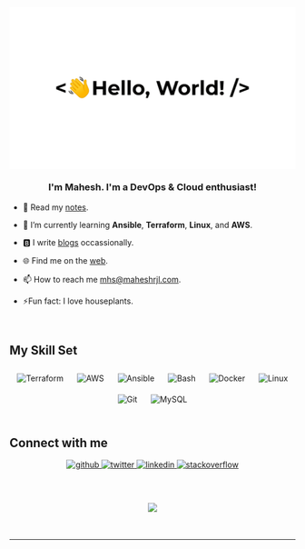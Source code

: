 <div align="center">
<img src="https://github.com/maheshrjl/maheshrjl/blob/main/greetings.gif" align="center" height="" width="600" />
</div>  
  

### <div align="center">I'm Mahesh. I'm a DevOps & Cloud enthusiast!</div>  
  

- 📖 Read my [notes](https://notes.maheshrjl.com).
  

- 🌱 I’m currently learning __Ansible__, __Terraform__, __Linux__, and __AWS__.  
  

- 🅱️ I write [blogs](https://blog.maheshrjl.com) occassionally.
  

- 🌐 Find me on the [web](https://link.maheshrjl.com).


- 📫 How to reach me [mhs@maheshrjl.com](mailto:mhs@maheshrjl.com).  
  

- ⚡Fun fact: I love houseplants.
  

<br/>  


## My Skill Set  
<div align="center">  
<img style="margin: 10px" src="https://profilinator.rishav.dev/skills-assets/terraformio-icon.svg" alt="Terraform" height="75" />  
<img style="margin: 10px" src="https://profilinator.rishav.dev/skills-assets/amazonwebservices-original-wordmark.svg" alt="AWS" height="75" />  
<img style="margin: 10px" src="https://profilinator.rishav.dev/skills-assets/ansible.png" alt="Ansible" height="75" />  
<img style="margin: 10px" src="https://profilinator.rishav.dev/skills-assets/gnu_bash-icon.svg" alt="Bash" height="75" />  
<img style="margin: 10px" src="https://profilinator.rishav.dev/skills-assets/docker-original-wordmark.svg" alt="Docker" height="75" />  
<img style="margin: 10px" src="https://profilinator.rishav.dev/skills-assets/linux-original.svg" alt="Linux" height="75" />  
<img style="margin: 10px" src="https://profilinator.rishav.dev/skills-assets/git-scm-icon.svg" alt="Git" height="75" />  
<img style="margin: 10px" src="https://profilinator.rishav.dev/skills-assets/mysql-original-wordmark.svg" alt="MySQL" height="75" />  
</div>  

<br/>  


## Connect with me  
<div align="center">
<a href="https://github.com/maheshrjl" target="_blank">
<img src=https://img.shields.io/badge/github-%2324292e.svg?&style=for-the-badge&logo=github&logoColor=white alt=github style="margin-bottom: 5px;" />
</a>
<a href="https://twitter.com/maheshrjl" target="_blank">
<img src=https://img.shields.io/badge/twitter-%2300acee.svg?&style=for-the-badge&logo=twitter&logoColor=white alt=twitter style="margin-bottom: 5px;" />
</a>
<a href="https://linkedin.com/in/maheshrjl" target="_blank">
<img src=https://img.shields.io/badge/linkedin-%231E77B5.svg?&style=for-the-badge&logo=linkedin&logoColor=white alt=linkedin style="margin-bottom: 5px;" />
</a>
<a href="https://stackoverflow.com/users/maheshrjl" target="_blank">
<img src=https://img.shields.io/badge/stackoverflow-%23F28032.svg?&style=for-the-badge&logo=stackoverflow&logoColor=white alt=stackoverflow style="margin-bottom: 5px;" />
</a>  
</div>  
  

<br/>  

  

<br/>  

  

<br/>  

<div align="center">
<img src="https://komarev.com/ghpvc/?username=maheshrjl&&style=flat-square" align="center" />
</div>  
  

<br/>  


<br />

----
